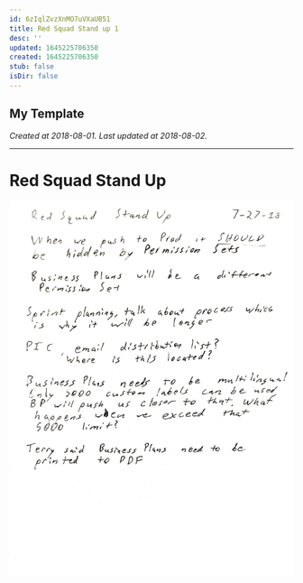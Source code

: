 ```yaml
---
id: 6zIqlZvzXnMO7uVXaUB51
title: Red Squad Stand up 1
desc: ''
updated: 1645225706350
created: 1645225706350
stub: false
isDir: false
---
```

My Template
---

_Created at 2018-08-01._
_Last updated at 2018-08-02._




---

# Red Squad Stand Up


![Red Squad.jpg](assets/Red-Squad.jpg)

